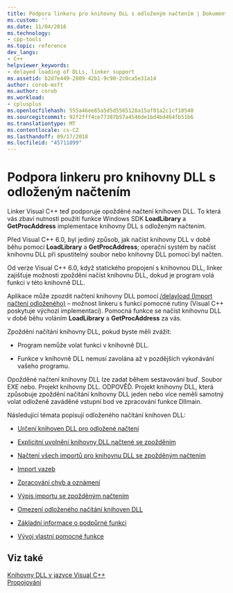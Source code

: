 ```yaml
---
title: Podpora linkeru pro knihovny DLL s odloženým načtením | Dokumentace Microsoftu
ms.custom: ''
ms.date: 11/04/2016
ms.technology:
- cpp-tools
ms.topic: reference
dev_langs:
- C++
helpviewer_keywords:
- delayed loading of DLLs, linker support
ms.assetid: b2d7e449-2809-42b1-9c90-2c0ca5e31a14
author: corob-msft
ms.author: corob
ms.workload:
- cplusplus
ms.openlocfilehash: 555a46ee65a5d5d5565128a15af01a2c1cf18540
ms.sourcegitcommit: 92f2fff4ce77387b57a4546de1bd4bd464fb51b6
ms.translationtype: MT
ms.contentlocale: cs-CZ
ms.lasthandoff: 09/17/2018
ms.locfileid: "45711899"
---
```

# <a name="linker-support-for-delay-loaded-dlls"></a>Podpora linkeru pro knihovny DLL s odloženým načtením

Linker Visual C++ teď podporuje opožděné načtení knihoven DLL. To která vás zbaví nutnosti použití funkce Windows SDK **LoadLibrary** a **GetProcAddress** implementace knihovny DLL s odloženým načtením.

Před Visual C++ 6.0, byl jediný způsob, jak načíst knihovny DLL v době běhu pomocí **LoadLibrary** a **GetProcAddress**; operační systém by načíst knihovnu DLL při spustitelný soubor nebo knihovny DLL pomocí byl načten.

Od verze Visual C++ 6.0, když statického propojení s knihovnou DLL, linker zajišťuje možnosti zpoždění načíst knihovnu DLL, dokud je program volá funkci v této knihovně DLL.

Aplikace může zpozdit načtení knihovny DLL pomocí [/delayload (Import načtení odloženého)](../../build/reference/delayload-delay-load-import.md) – možnost linkeru s funkcí pomocné rutiny (Visual C++ poskytuje výchozí implementaci). Pomocná funkce se načíst knihovnu DLL v době běhu voláním **LoadLibrary** a **GetProcAddress** za vás.

Zpoždění načítání knihovny DLL, pokud byste měli zvážit:

- Program nemůže volat funkci v knihovně DLL.

- Funkce v knihovně DLL nemusí zavolána až v pozdějších vykonávání vašeho programu.

Opožděné načtení knihovny DLL lze zadat během sestavování buď. Soubor EXE nebo. Projekt knihovny DLL. ODPOVĚĎ. Projekt knihovny DLL, která způsobuje zpoždění načítání knihovny DLL jeden nebo více neměli samotný volat odloženě zaváděné vstupní bod ve zpracování funkce Dllmain.

Následující témata popisují odloženého načítání knihoven DLL:

- [Určení knihoven DLL pro odložené načtení](../../build/reference/specifying-dlls-to-delay-load.md)

- [Explicitní uvolnění knihovny DLL načtené se zpožděním](../../build/reference/explicitly-unloading-a-delay-loaded-dll.md)

- [Načtení všech importů pro knihovnu DLL se zpožděným načtením](../../build/reference/loading-all-imports-for-a-delay-loaded-dll.md)

- [Import vazeb](../../build/reference/binding-imports.md)

- [Zpracování chyb a oznámení](../../build/reference/error-handling-and-notification.md)

- [Výpis importu se zpožděným načtením](../../build/reference/dumping-delay-loaded-imports.md)

- [Omezení odloženého načítání knihoven DLL](../../build/reference/constraints-of-delay-loading-dlls.md)

- [Základní informace o podpůrné funkci](understanding-the-helper-function.md)

- [Vývoj vlastní pomocné funkce](../../build/reference/developing-your-own-helper-function.md)

## <a name="see-also"></a>Viz také

[Knihovny DLL v jazyce Visual C++](../../build/dlls-in-visual-cpp.md)<br/>
[Propojování](../../build/reference/linking.md)